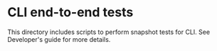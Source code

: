 # CLI end-to-end tests

This directory includes scripts to perform snapshot tests for CLI. See Developer's guide for more details.
